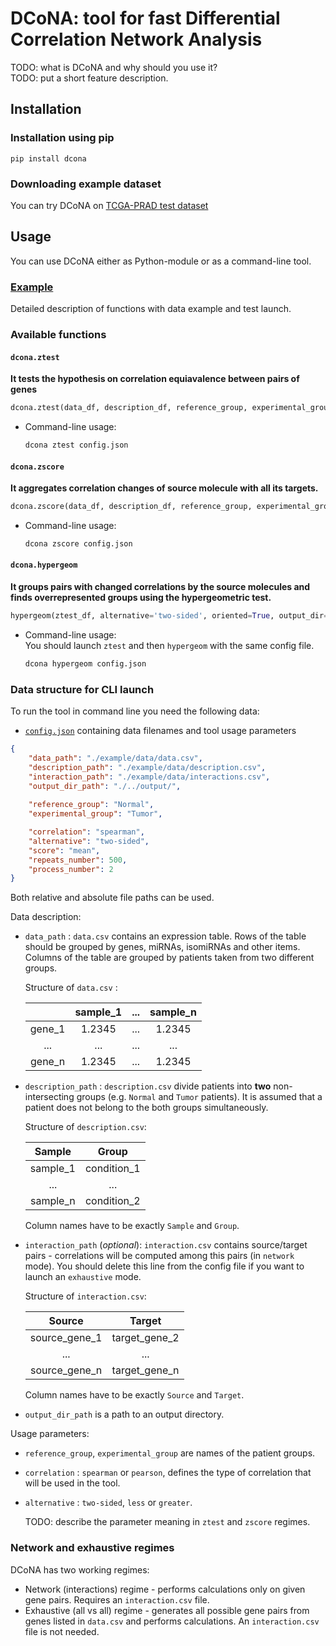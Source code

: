 # DCoNA: tool for fast Differential Correlation Network Analysis
TODO: what is DCoNA and why should you use it?  
TODO: put a short feature description.


<!-- START doctoc -->
<!-- END doctoc -->


## Installation

### Installation using pip
```
pip install dcona
```
### Downloading example dataset
You can try DCoNA on [TCGA-PRAD test dataset](https://eduhseru-my.sharepoint.com/:f:/g/personal/azhiyanov_hse_ru/Eo6INCepVSBDogyS5E9q-PkBDz_n_QDKUBf9kDcqHllpBw?e=kJdTdQ)



## Usage
You can use DCoNA either as Python-module or as a command-line tool.

### [Example](example/example.ipynb)
Detailed description of functions with data example and test launch.

### Available functions
#### `dcona.ztest`
**It tests the hypothesis on correlation equiavalence between pairs of genes**
``` python
dcona.ztest(data_df, description_df, reference_group, experimental_group, correlation='spearman', alternative='two-sided', interaction=None, repeats_number=None, output_dir=None, process_number=None)
```
* Command-line usage:
  ``` bash
  dcona ztest config.json
  ```

#### `dcona.zscore`
**It aggregates correlation changes of source molecule with all its targets.**  
``` python
dcona.zscore(data_df, description_df, reference_group, experimental_group, correlation='spearman', score='mean', alternative='two-sided', interaction=None, repeats_number=None, output_dir=None, process_number=None)
```
* Command-line usage:
  ``` bash
  dcona zscore config.json
  ```

#### `dcona.hypergeom`
**It groups pairs with changed correlations by the source molecules and finds overrepresented groups using the hypergeometric test.**  
``` python
hypergeom(ztest_df, alternative='two-sided', oriented=True, output_dir=None)
```
* Command-line usage:  
  You should launch `ztest` and then `hypergeom` with the same config file.
  ``` bash
  dcona hypergeom config.json
  ```

### Data structure for CLI launch
To run the tool in command line you need the following data:

* [`config.json`](example/configs/config.json) containing data filenames and tool usage parameters
```json
{
	"data_path": "./example/data/data.csv",
	"description_path": "./example/data/description.csv",
	"interaction_path": "./example/data/interactions.csv",
	"output_dir_path": "./../output/",
	
	"reference_group": "Normal",
	"experimental_group": "Tumor",

	"correlation": "spearman",
	"alternative": "two-sided",
	"score": "mean",
	"repeats_number": 500,
	"process_number": 2
}
```
Both relative and absolute file paths can be used.

Data description:

* `data_path` : `data.csv` contains an expression table. Rows of the table should be grouped by genes, miRNAs, isomiRNAs and other items. Columns of the table are grouped by patients taken from two different groups.

  Structure of `data.csv` :

  |        | sample_1 | ...  | sample_n |
  | :----: | :------: | :--: | :------: |
  | gene_1 |  1.2345  | ...  |  1.2345  |
  |  ...   |   ...    | ...  |   ...    |
  | gene_n |  1.2345  | ...  |  1.2345  |

  

* `description_path` : `description.csv` divide patients into **two** non-intersecting groups (e.g. `Normal` and `Tumor` patients). It is assumed that a patient does not belong to the both groups simultaneously.

  Structure of `description.csv`:

  |  Sample  |    Group    |
  | :------: | :---------: |
  | sample_1 | condition_1 |
  |   ...    |     ...     |
  | sample_n | condition_2 |

  Column names have to be exactly `Sample` and `Group`.

* `interaction_path` (*optional*): `interaction.csv` contains source/target pairs - correlations will be computed among this pairs (in `network` mode). You should delete this line from the config file if you want to launch an `exhaustive` mode.

  Structure of `interaction.csv`:

  |    Source     |    Target     |
  | :-----------: | :-----------: |
  | source_gene_1 | target_gene_2 |
  |      ...      |      ...      |
  | source_gene_n | target_gene_n |

  Column names have to be exactly `Source` and `Target`.

* `output_dir_path` is a path to an output directory.

Usage parameters:

* `reference_group`, `experimental_group` are names of the patient groups.

* `correlation` : `spearman` or `pearson`, defines the type of correlation that will be used in the tool.

* `alternative` : `two-sided`, `less` or `greater`. 

  TODO: describe the parameter meaning in `ztest` and `zscore` regimes.



### Network and exhaustive regimes

DCoNA has two working regimes:

* Network (interactions) regime - performs calculations only on given gene pairs. Requires an `interaction.csv` file.
* Exhaustive (all vs all) regime - generates all possible gene pairs from genes listed in `data.csv` and performs calculations. An `interaction.csv` file is not needed.
